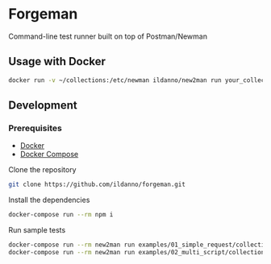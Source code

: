 # Forgeman

Command-line test runner built on top of Postman/Newman

## Usage with Docker

```sh
docker run -v ~/collections:/etc/newman ildanno/new2man run your_collection.json
```

## Development

### Prerequisites

- [Docker](https://docs.docker.com/)
- [Docker Compose](https://docs.docker.com/compose/)

Clone the repository

```sh
git clone https://github.com/ildanno/forgeman.git
```

Install the dependencies

```sh
docker-compose run --rm npm i
```

Run sample tests

```sh
docker-compose run --rm new2man run examples/01_simple_request/collection.json
docker-compose run --rm new2man run examples/02_multi_script/collection.json
```
